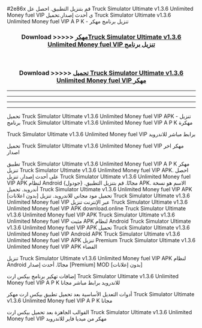 #2e86x قم بتنزيل التطبيق. احصل عل Truck Simulator Ultimate v1.3.6 Unlimited Money fuel VIP  ى أحدث إصدار.تحميل Truck Simulator Ultimate v1.3.6 Unlimited Money fuel VIP  A P K - تنزيل برنامج مهكر



<div align="center">
<h3>Download >>>>> <a href="https://ar-sites.web.app/?ar= Truck Simulator Ultimate v1.3.6 Unlimited Money fuel VIP ">مهكرTruck Simulator Ultimate v1.3.6 Unlimited Money fuel VIP  تنزيل برنامج</a></h3><br>

<h3>Download >>>>> <a href="https://ar-sites.web.app/?ar= Truck Simulator Ultimate v1.3.6 Unlimited Money fuel VIP ">تحميل Truck Simulator Ultimate v1.3.6 Unlimited Money fuel VIP  مهكر</a></h3>
</div>


----------------------------------------------------------

----------------------------------------------------------

----------------------------------------------------------

----------------------------------------------------------


تحميل Truck Simulator Ultimate v1.3.6 Unlimited Money fuel VIP  APK - تنزيل برنامج Truck Simulator Ultimate v1.3.6 Unlimited Money fuel VIP  A P K مهكرة

Truck Simulator Ultimate v1.3.6 Unlimited Money fuel VIP  برابط مباشر للاندرويد

تحميل Truck Simulator Ultimate v1.3.6 Unlimited Money fuel VIP  مهكر اخر اصدار

تطبيق Truck Simulator Ultimate v1.3.6 Unlimited Money fuel VIP  A P K مهكر
تنزيل Truck Simulator Ultimate v1.3.6 Unlimited Money fuel VIP  APK. احصل على أحدث إصدار.
تنزيل Truck Simulator Ultimate v1.3.6 Unlimited Money fuel VIP  APK لنظام Android مجانًا.
قم بتنزيل التطبيق. {جودول} APK. الاسم هو نسخة أندرويد.
تحميل Truck Simulator Ultimate v1.3.6 Unlimited Money fuel VIP  APK [بدون اعلانات]
تحميل مود مجاني للاندرويد.
تنزيل Truck Simulator Ultimate v1.3.6 Unlimited Money fuel VIP  عبر الإنترنت
تنزيل Truck Simulator Ultimate v1.3.6 Unlimited Money fuel VIP  APK
download.online Truck Simulator Ultimate v1.3.6 Unlimited Money fuel VIP  APK
Truck Simulator Ultimate v1.3.6 Unlimited Money fuel VIP  مثبت APK لنظام Android
Truck Simulator Ultimate v1.3.6 Unlimited Money fuel VIP  APK
تحميل Truck Simulator Ultimate v1.3.6 Unlimited Money fuel VIP  Android APK
Truck Simulator Ultimate v1.3.6 Unlimited Money fuel VIP  APK تنزيل Premium
Truck Simulator Ultimate v1.3.6 Unlimited Money fuel VIP  APK الفضاء

تنزيل Truck Simulator Ultimate v1.3.6 Unlimited Money fuel VIP  APK لنظام Android مجانًا. أحدث إصدار [Premium] MOD [بدون إعلانات]

إضافات تهكير برنامج بيكس ارت Truck Simulator Ultimate v1.3.6 Unlimited Money fuel VIP  A P K للاندرويد برابط مباشر مجانا

أدوات التعديل الأساسية بعد تحميل تطبيق بيكس ارت مهكر Truck Simulator Ultimate v1.3.6 Unlimited Money fuel VIP  A P K مجانا

القوالب الجاهزة بعد تحميل بيكس ارت Truck Simulator Ultimate v1.3.6 Unlimited Money fuel VIP  مهكر من ميديا فاير للاندرويد



